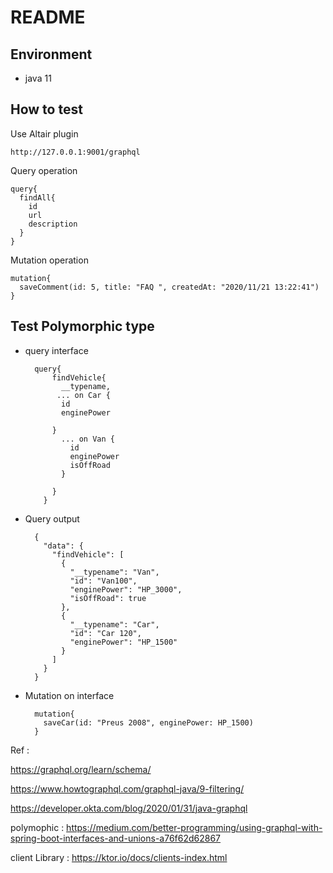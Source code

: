 # README


## Environment

* java 11



## How to test 

Use Altair plugin

    http://127.0.0.1:9001/graphql
    
    
Query operation

    query{
      findAll{
        id
        url
        description
      }
    }
    
        
Mutation operation 


    mutation{
      saveComment(id: 5, title: "FAQ ", createdAt: "2020/11/21 13:22:41")
    }


## Test Polymorphic type 

* query interface

        query{
            findVehicle{
              __typename,
             ... on Car {
              id 
              enginePower
        			
            }
              ... on Van {
                id
                enginePower
                isOffRoad
              }
              
            }
          }
          
* Query output          

        {
          "data": {
            "findVehicle": [
              {
                "__typename": "Van",
                "id": "Van100",
                "enginePower": "HP_3000",
                "isOffRoad": true
              },
              {
                "__typename": "Car",
                "id": "Car 120",
                "enginePower": "HP_1500"
              }
            ]
          }
        }
    
* Mutation on interface    
    
        mutation{
          saveCar(id: "Preus 2008", enginePower: HP_1500)
        }

Ref : 
    
https://graphql.org/learn/schema/

https://www.howtographql.com/graphql-java/9-filtering/
    
https://developer.okta.com/blog/2020/01/31/java-graphql

polymophic : https://medium.com/better-programming/using-graphql-with-spring-boot-interfaces-and-unions-a76f62d62867

client Library : https://ktor.io/docs/clients-index.html